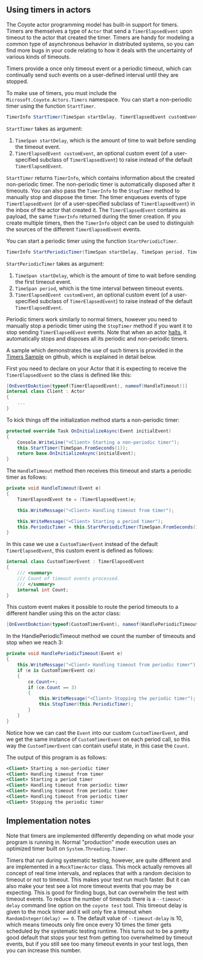 
## Using timers in actors

The Coyote actor programming model has built-in support for timers. Timers are themselves a type of `Actor` that
send a `TimerElapsedEvent` upon timeout to the actor that created the timer. Timers are handy for
modeling a common type of asynchronous behavior in distributed systems, so you can find more bugs in
your code relating to how it deals with the uncertainty of various kinds of timeouts.

Timers provide a once only timeout event or a periodic timeout, which can continually send such
events on a user-defined interval until they are stopped.

To make use of timers, you must include the `Microsoft.Coyote.Actors.Timers` namespace. You can
start a non-periodic timer using the function `StartTimer`.

```c#
TimerInfo StartTimer(TimeSpan startDelay, TimerElapsedEvent customEvent)
```

`StartTimer` takes as argument:
1. `TimeSpan startDelay`, which is the amount of time to wait before sending the timeout event.
2. `TimerElapsedEvent customEvent`, an optional custom event (of a user-specified subclass of
   `TimerElapsedEvent`) to raise instead of the default `TimerElapsedEvent`.

`StartTimer` returns `TimerInfo`, which contains information about the created non-periodic timer.
The non-periodic timer is automatically disposed after it timeouts. You can also pass the
`TimerInfo` to the `StopTimer` method to manually stop and dispose the timer. The timer enqueues
events of type `TimerElapsedEvent` (or of a user-specified subclass of `TimerElapsedEvent`) in the
inbox of the actor that created it. The `TimerElapsedEvent` contains as payload, the same
`TimerInfo` returned during the timer creation. If you create multiple timers, then the `TimerInfo`
object can be used to distinguish the sources of the different `TimerElapsedEvent` events.

You can start a periodic timer using the function `StartPeriodicTimer`.

```c#
TimerInfo StartPeriodicTimer(TimeSpan startDelay, TimeSpan period, TimerElapsedEvent customEvent)
```

`StartPeriodicTimer` takes as argument:
1. `TimeSpan startDelay`, which is the amount of time to wait before sending the first timeout
   event.
2. `TimeSpan period`, which is the time interval between timeout events.
3. `TimerElapsedEvent customEvent`, an optional custom event (of a user-specified subclass of
   `TimerElapsedEvent`) to raise instead of the default `TimerElapsedEvent`.

Periodic timers work similarly to normal timers, however you need to manually stop a periodic timer
using the `StopTimer` method if you want it to stop sending `TimerElapsedEvent` events. Note that
when an actor [halts](termination.md), it automatically stops and disposes all its periodic and
non-periodic timers.

A sample which demonstrates the use of such timers is provided in the [Timers
Sample](https://github.com/microsoft/coyote-samples/tree/main/Timers) on github, which is
explained in detail below.

First you need to declare on your Actor that it is expecting to receive the `TimerElapsedEvent` so
the class is defined like this:

```c#
[OnEventDoAction(typeof(TimerElapsedEvent), nameof(HandleTimeout))]
internal class Client : Actor
{
    ...
}
```

To kick things off the initialization method starts a non-periodic timer:

```c#
protected override Task OnInitializeAsync(Event initialEvent)
{
    Console.WriteLine("<Client> Starting a non-periodic timer");
    this.StartTimer(TimeSpan.FromSeconds(1));
    return base.OnInitializeAsync(initialEvent);
}
```

The `HandleTimeout` method then receives this timeout and starts a periodic timer as follows:

```c#
private void HandleTimeout(Event e)
{
    TimerElapsedEvent te = (TimerElapsedEvent)e;

    this.WriteMessage("<Client> Handling timeout from timer");

    this.WriteMessage("<Client> Starting a period timer");
    this.PeriodicTimer = this.StartPeriodicTimer(TimeSpan.FromSeconds(1), TimeSpan.FromSeconds(1), new CustomTimerEvent());
}
```

In this case we use a `CustomTimerEvent` instead of the default `TimerElapsedEvent`, this custom event is defined as follows:

```c#
internal class CustomTimerEvent : TimerElapsedEvent
{
    /// <summary>
    /// Count of timeout events processed.
    /// </summary>
    internal int Count;
}
```

This custom event makes it possible to route the period timeouts to a different handler using this on the actor class:

```c#
[OnEventDoAction(typeof(CustomTimerEvent), nameof(HandlePeriodicTimeout))]
```

In the HandlePeriodicTimeout method we count the number of timeouts and stop when we reach 3:

```c#
private void HandlePeriodicTimeout(Event e)
{
    this.WriteMessage("<Client> Handling timeout from periodic timer");
    if (e is CustomTimerEvent ce)
    {
        ce.Count++;
        if (ce.Count == 3)
        {
            this.WriteMessage("<Client> Stopping the periodic timer");
            this.StopTimer(this.PeriodicTimer);
        }
    }
}
```

Notice how we can cast the `Event` into our custom `CustomTimerEvent`, and we get the same instance
of `CustomTimerEvent` on each period call, so this way the `CustomTimerEvent` can contain useful
state, in this case the `Count`.

The output of this program is as follows:

```xml
<Client> Starting a non-periodic timer
<Client> Handling timeout from timer
<Client> Starting a period timer
<Client> Handling timeout from periodic timer
<Client> Handling timeout from periodic timer
<Client> Handling timeout from periodic timer
<Client> Stopping the periodic timer
```

## Implementation notes

Note that timers are implemented differently depending on what mode your program is running in.
Normal "production" mode execution uses an optimized timer built on `System.Threading.Timer`.

Timers that run during systematic testing, however, are quite different and are implemented in a
`MockTimerActor` class.  This mock actually removes all concept of real time intervals, and replaces
that with a random decision to timeout or not to timeout.  This makes your test run much faster. But
it can also make your test see a lot more timeout events that you may be expecting.  This is good
for finding bugs, but can overwhelm the test with timeout events.  To reduce the number of timeouts
there is a `--timeout-delay` command line option on the `coyote test` tool.  This timeout delay is
given to the mock timer and it will only fire a timeout when `RandomInteger(delay) == 0`.  The
default value of `--timeout-delay` is 10, which means timeouts only fire once every 10 times the
timer gets scheduled by the systematic testing runtime.  This turns out to be a pretty good default
that stops your test from getting too overwhelmed by timeout events, but if you still see too many
timeout events in your test logs, then you can increase this number.